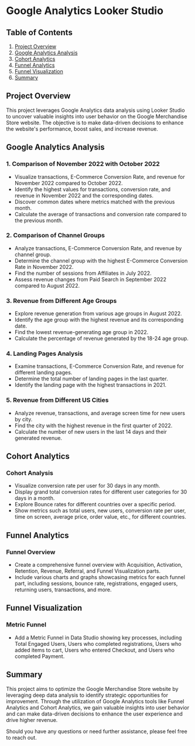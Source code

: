 
# Google Analytics Looker Studio

## Table of Contents
1. [Project Overview](#project-overview)
2. [Google Analytics Analysis](#google-analytics-analysis)
3. [Cohort Analytics](#cohort-analytics)
4. [Funnel Analytics](#funnel-analytics)
5. [Funnel Visualization](#funnel-visualization)
6. [Summary](#summary)

## Project Overview

This project leverages Google Analytics data analysis using Looker Studio to uncover valuable insights into user behavior on the Google Merchandise Store website. The objective is to make data-driven decisions to enhance the website's performance, boost sales, and increase revenue.

## Google Analytics Analysis

### 1. Comparison of November 2022 with October 2022
- Visualize transactions, E-Commerce Conversion Rate, and revenue for November 2022 compared to October 2022.
- Identify the highest values for transactions, conversion rate, and revenue in November 2022 and the corresponding dates.
- Discover common dates where metrics matched with the previous month.
- Calculate the average of transactions and conversion rate compared to the previous month.

### 2. Comparison of Channel Groups
- Analyze transactions, E-Commerce Conversion Rate, and revenue by channel group.
- Determine the channel group with the highest E-Commerce Conversion Rate in November 2022.
- Find the number of sessions from Affiliates in July 2022.
- Assess revenue changes from Paid Search in September 2022 compared to August 2022.

### 3. Revenue from Different Age Groups
- Explore revenue generation from various age groups in August 2022.
- Identify the age group with the highest revenue and its corresponding date.
- Find the lowest revenue-generating age group in 2022.
- Calculate the percentage of revenue generated by the 18-24 age group.

### 4. Landing Pages Analysis
- Examine transactions, E-Commerce Conversion Rate, and revenue for different landing pages.
- Determine the total number of landing pages in the last quarter.
- Identify the landing page with the highest transactions in 2021.

### 5. Revenue from Different US Cities
- Analyze revenue, transactions, and average screen time for new users by city.
- Find the city with the highest revenue in the first quarter of 2022.
- Calculate the number of new users in the last 14 days and their generated revenue.

## Cohort Analytics

### Cohort Analysis
- Visualize conversion rate per user for 30 days in any month.
- Display grand total conversion rates for different user categories for 30 days in a month.
- Explore Bounce rates for different countries over a specific period.
- Show metrics such as total users, new users, conversion rate per user, time on screen, average price, order value, etc., for different countries.

## Funnel Analytics

### Funnel Overview
- Create a comprehensive funnel overview with Acquisition, Activation, Retention, Revenue, Referral, and Funnel Visualization parts.
- Include various charts and graphs showcasing metrics for each funnel part, including sessions, bounce rate, registrations, engaged users, returning users, transactions, and more.

## Funnel Visualization

### Metric Funnel
- Add a Metric Funnel in Data Studio showing key processes, including Total Engaged Users, Users who completed registrations, Users who added items to cart, Users who entered Checkout, and Users who completed Payment.

## Summary

This project aims to optimize the Google Merchandise Store website by leveraging deep data analysis to identify strategic opportunities for improvement. Through the utilization of Google Analytics tools like Funnel Analytics and Cohort Analytics, we gain valuable insights into user behavior and can make data-driven decisions to enhance the user experience and drive higher revenue.

Should you have any questions or need further assistance, please feel free to reach out.
